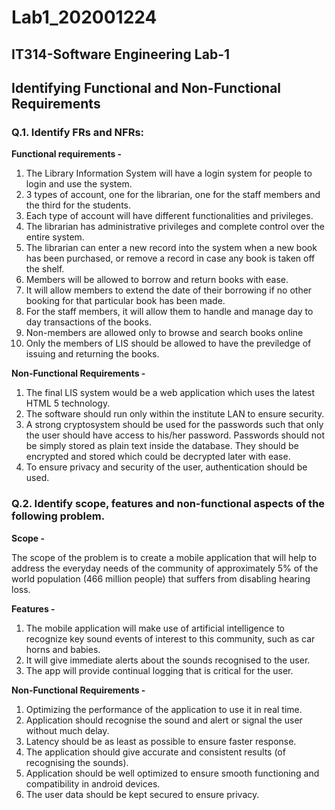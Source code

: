 # Lab1_202001224

## IT314-Software Engineering Lab-1

## Identifying Functional and Non-Functional Requirements


### Q.1. Identify FRs and NFRs:

**Functional requirements -**

1) The Library Information System will have a login system for people to login and use the system.
2) 3 types of account, one for the librarian, one for the staff members and the third for the students.
3) Each type of account will have different functionalities and privileges.
4) The librarian has administrative privileges and complete control over the entire system.
5) The librarian can enter a new record into the system when a new book has been purchased, or remove a record in case any book is taken off the shelf.
6) Members will be allowed to borrow and return books with ease.
7) It will allow members to extend the date of their borrowing if no other booking for that particular book has been made.
8) For the staff members, it will allow them to handle and manage day to day transactions of the books.
9) Non-members are allowed only to browse and search books online
10) Only the members of LIS should be allowed to have the previledge of issuing and returning the books.

**Non-Functional Requirements -**

1) The final LIS system would be a web application which uses the latest HTML 5 technology.
2) The software should run only within the institute LAN to ensure security.
3) A strong cryptosystem should be used for the passwords such that only the user should have access to his/her password. Passwords should not be simply stored as plain text inside the database. They should be encrypted and stored which could be decrypted later with ease.
4) To ensure privacy and security of the user, authentication should be used.








### Q.2. Identify scope, features and non-functional aspects of the following problem.

**Scope -**

The scope of the problem is to create a mobile application that will help to address the everyday needs of the community of approximately 5% of the world population (466 million people) that suffers from disabling hearing loss.

**Features -**

1) The mobile application will make use of artificial intelligence to recognize key sound events of interest to this community, such as car horns and babies.
2) It will give immediate alerts about the sounds recognised to the user.
3) The app will provide continual logging that is critical for the user.


**Non-Functional Requirements -**

1) Optimizing the performance of the application to use it in real time.
2) Application should recognise the sound and alert or signal the user without much delay.
3) Latency should be as least as possible to ensure faster response.
4) The application should give accurate and consistent results (of recognising the sounds).
5) Application should be well optimized to ensure smooth functioning and compatibility in android devices.
6) The user data should be kept secured to ensure privacy.

